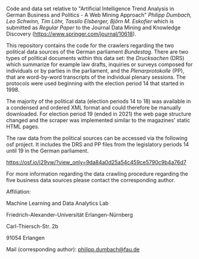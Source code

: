 Code and data set relative to "Artificial Intelligence Trend Analysis in German Business and Politics - A Web Mining Approach" *Philipp Dumbach, Leo Schwinn, Tim Löhr, Tassilo Elsberger, Björn M. Eskofier* which is submitted as *Regular Paper* to the Journal Data Mining and Knowledge Discovery (https://www.springer.com/journal/10618).

This repository contains the code for the crawlers regarding the two political data sources of the German parliament *Bundestag*. There are two types of political documents within this data set: the *Drucksachen* (DRS) which summarize for example law drafts, inquiries or surveys composed for individuals or by parties in the parliament, and the *Plenarprotokolle* (PP), that are word-by-word transcripts of the individual plenary sessions.
The protocols were used beginning with the election period 14 that started in 1998. 

The majority of the political data (election periods 14 to 18) was available in a condensed and ordered XML format and could therefore be manually downloaded. For election period 19 (ended in 2021) the web page structure changed and the scraper was implemented similar to the magazines’ static HTML pages.

The raw data from the political sources can be accessed via the following osf project. It includes the DRS and PP files from the legislatory periods 14 until 19 in the German parliament.

https://osf.io/j29vw/?view_only=9da84a0d25a54c459ce5790c9b4a76d7

For more information regarding the data crawling procedure regarding the five business data sources please contact the corresponding author.

Affiliation:

Machine Learning and Data Analytics Lab

Friedrich-Alexander-Universität Erlangen-Nürnberg

Carl-Thiersch-Str. 2b

91054 Erlangen

Mail (corresponding author): philipp.dumbach@fau.de
